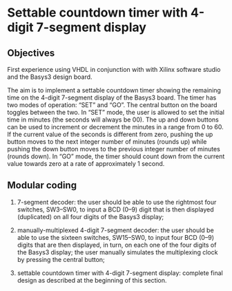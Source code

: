 # Settable countdown timer with 4-digit 7-segment display

## Objectives
First experience using VHDL in conjunction with with Xilinx software studio and the Basys3 design board.

The aim is to implement a settable countdown timer showing the  remaining time on the
4-digit 7-segment display of the Basys3 board. The timer has two modes of operation: “SET”
and “GO”. The central button on the board toggles between the two. In “SET” mode, the user
is allowed to set the initial time in minutes (the seconds will always be 00). The up and down
buttons can be used to increment or decrement the minutes in a range from 0 to 60. If the current
value of the seconds is different from zero, pushing the up button moves to the next integer number
of minutes (rounds up) while pushing the down button moves to the previous integer number of minutes (rounds down). 
In “GO” mode, the timer should count down from the current value towards zero at a rate of approximately 1 second.

## Modular coding
1. 7-segment decoder: the user should be able to use the rightmost four switches, SW3–SW0, to
input a BCD (0–9) digit that is then displayed (duplicated) on all four digits of the Basys3
display;

2. manually-multiplexed 4-digit 7-segment decoder: the user should be able to use the sixteen
switches, SW15–SW0, to input four BCD (0–9) digits that are then displayed, in turn, on
each one of the four digits of the Basys3 display; the user manually simulates the multiplexing
clock by pressing the central button;

3. settable countdown timer with 4-digit 7-segment display: complete final design as described at
the beginning of this section.
